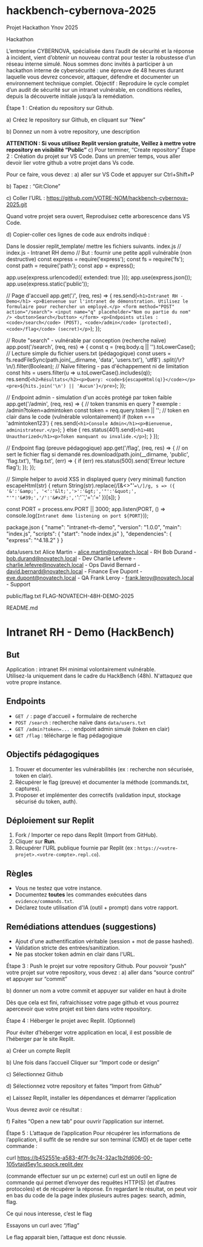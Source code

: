 # hackbench-cybernova-2025
Projet Hackathon Ynov 2025

Hackathon


L’entreprise CYBERNOVA, spécialisée dans l’audit de sécurité et la réponse à incident, vient d’obtenir un nouveau contrat pour tester la robustesse d’un réseau interne simulé.
Nous sommes donc invités à participer à un hackathon interne de cybersécurité :
une épreuve de 48 heures durant laquelle vous devrez concevoir, attaquer, défendre et documenter un environnement technique complet.
Objectif : Reproduire le cycle complet d’un audit de sécurité sur un intranet vulnérable, en conditions réelles, depuis la découverte initiale jusqu’à la remédiation.

Étape 1 : Création du repository sur Github.

a) Créez le repository sur Github, en cliquant sur “New” 

b) Donnez un nom à votre repository, une description

**ATTENTION : Si vous utilisez Replit version gratuite, Veillez à mettre votre repository en visibilité “Public”**
c) Pour terminer, “Create repository”
Étape 2 : Création du projet sur VS Code.
Dans un premier temps, vous aller devoir lier votre github a votre projet dans Vs code. 

Pour ce faire, vous devez : 
 a) aller sur VS Code et appuyer sur Ctrl+Shift+P

 b) Tapez : “Git:Clone”

 c) Coller l’URL : https://github.com/VOTRE-NOM/hackbench-cybernova-2025.git

Quand votre projet sera ouvert, Reproduisez cette arborescence dans VS Code.



d) Copier-coller ces lignes de code aux endroits indiqué : 

Dans le dossier replit_template/ mettre les fichiers suivants.
index.js
// index.js - Intranet RH demo 
// But : fournir une petite appli vulnérable (non destructive)
const express = require('express');
const fs = require('fs');
const path = require('path');
const app = express();

app.use(express.urlencoded({ extended: true }));
app.use(express.json());
app.use(express.static('public'));

// Page d'accueil
app.get('/', (req, res) => {
  res.send(`
    <h1>Intranet RH - Demo</h1>
    <p>Bienvenue sur l'intranet de démonstration. Utilisez le formulaire pour rechercher un employé.</p>
    <form method="POST" action="/search">
      <input name="q" placeholder="Nom ou partie du nom" />
      <button>Search</button>
    </form>
    <p>Endpoints utiles : <code>/search</code> (POST), <code>/admin</code> (protected), <code>/flag</code> (secret)</p>
  `);
});

// Route "search" - vulnérable par conception (recherche naïve)
app.post('/search', (req, res) => {
  const q = (req.body.q || '').toLowerCase();
  // Lecture simple du fichier users.txt (pédagogique)
  const users = fs.readFileSync(path.join(__dirname, 'data', 'users.txt'), 'utf8')
                  .split(/\r?\n/).filter(Boolean);
  // Naïve filtering - pas d'échappement ni de limitation
  const hits = users.filter(u => u.toLowerCase().includes(q));
  res.send(`<h2>Résultats</h2><p>Query: <code>${escapeHtml(q)}</code></p><pre>${hits.join('\n') || 'Aucun'}</pre>`);
});

// Endpoint admin - simulation d'un accès protégé par token faible
app.get('/admin', (req, res) => {
  // token transmis en query ? exemple : /admin?token=admintoken
  const token = req.query.token || '';
  // token en clair dans le code (vulnérable volontairement)
  if (token === 'admintoken123') {
    res.send(`<h1>Console Admin</h1><p>Bienvenue, administrateur.</p>`);
  } else {
    res.status(401).send(`<h1>401 Unauthorized</h1><p>Token manquant ou invalide.</p>`);
  }
});

// Endpoint flag (preuve pédagogique)
app.get('/flag', (req, res) => {
  // on sert le fichier flag si demandé
  res.download(path.join(__dirname, 'public', 'flag.txt'), 'flag.txt', (err) => {
    if (err) res.status(500).send('Erreur lecture flag');
  });
});

// Simple helper to avoid XSS in displayed query (very minimal)
function escapeHtml(str) {
  return String(str).replace(/[&<>"'`=\/]/g, s => ({
    '&':'&amp;', '<':'&lt;','>':'&gt;','"':'&quot;', "'":'&#39;','/':'&#x2F;','`':'&#x60;','=':'&#x3D;'
  })[s]);
}

const PORT = process.env.PORT || 3000;
app.listen(PORT, () => console.log(`Intranet demo listening on port ${PORT}`));

package.json
{
  "name": "intranet-rh-demo",
  "version": "1.0.0",
  "main": "index.js",
  "scripts": {
    "start": "node index.js"
  },
  "dependencies": {
    "express": "^4.18.2"
  }
}

data/users.txt
Alice Martin - alice.martin@novatech.local - RH
Bob Durand - bob.durand@novatech.local - Dev
Charlie Lefevre - charlie.lefevre@novatech.local - Ops
David Bernard - david.bernard@novatech.local - Finance
Eve Dupont - eve.dupont@novatech.local - QA
Frank Leroy - frank.leroy@novatech.local - Support

public/flag.txt
FLAG-NOVATECH-48H-DEMO-2025

README.md
# Intranet RH - Demo (HackBench)

## But
Application : intranet RH minimal volontairement vulnérable.  
Utilisez-la uniquement dans le cadre du HackBench (48h). N'attaquez que votre propre instance.

## Endpoints
- `GET /` : page d'accueil + formulaire de recherche
- `POST /search` : recherche naïve dans `data/users.txt`
- `GET /admin?token=...` : endpoint admin simulé (token en clair)
- `GET /flag` : télécharge le flag pédagogique

## Objectifs pédagogiques
1. Trouver et documenter les vulnérabilités (ex : recherche non sécurisée, token en clair).  
2. Récupérer le flag (preuve) et documenter la méthode (commands.txt, captures).  
3. Proposer et implémenter des correctifs (validation input, stockage sécurisé du token, auth).

## Déploiement sur Replit
1. Fork / Importer ce repo dans Replit (Import from GitHub).  
2. Cliquer sur **Run**.  
3. Récupérer l'URL publique fournie par Replit (ex : `https://<votre-projet>.<votre-compte>.repl.co`).

## Règles
- Vous ne testez que votre instance.  
- Documentez **toutes** les commandes exécutées dans `evidence/commands.txt`.  
- Déclarez toute utilisation d'IA (outil + prompt) dans votre rapport.

## Remédiations attendues (suggestions)
- Ajout d'une authentification véritable (session + mot de passe hashed).  
- Validation stricte des entrées/sanitization.  
- Ne pas stocker token admin en clair dans l'URL.

Étape 3 : Push le projet sur votre repository Github.
Pour pouvoir “push” votre projet sur votre repository, vous devez : 
a) aller dans “source control” et appuyer sur “commit”

b) donner un nom a votre commit et appuyer sur valider en haut à droite 




Dès que cela est fini, rafraichissez votre page github et vous pourrez apercevoir que votre projet est bien dans votre repository.


Étape 4 : Héberger le projet avec Replit. (Optionnel)

Pour éviter d’héberger votre application en local, il est possible de l’héberger par le site Replit.

a) Créer un compte Replit

b) Une fois dans l’accueil Cliquer sur “Import code or design”

c) Sélectionnez Github

d) Sélectionnez votre repository et faites “Import from Github”

e) Laissez Replit, installer les dépendances et démarrer l’application

 Vous devrez avoir ce résultat : 



f) Faites “Open a new tab” pour ouvrir l’application sur internet.

Étape 5 : L’attaque de l’application
Pour récupérer les informations de l’application, il suffit de se rendre sur son terminal (CMD)
et de taper cette commande : 

curl https://b452551e-a583-4f7f-9c74-32ac1b2fd606-00-105vtajd5ey1c.spock.replit.dev

(commande effectuer sur un pc externe)
curl est un outil en ligne de commande qui permet d’envoyer des requêtes HTTP(S) (et d’autres protocoles) et de récupérer la réponse.
En regardant le résultat, on peut voir en bas du code de la page index plusieurs autres pages: search, admin, flag.

Ce qui nous interesse, c’est le flag

Essayons un curl avec “/flag”



Le flag apparait bien, l’attaque est donc réussie.



